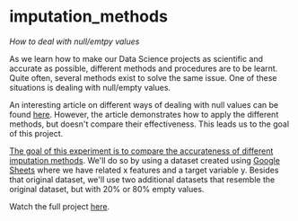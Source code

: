 # imputation_methods
*How to deal with null/emtpy values*

As we learn how to make our Data Science projects as scientific and accurate as possible, different methods and procedures are to be learnt. Quite often, several methods exist to solve the same issue. One of these situations is dealing with null/empty values.

An interesting article on different ways of dealing with null values can be found [here](https://towardsdatascience.com/imputing-missing-data-with-simple-and-advanced-techniques-f5c7b157fb87). However, the article demonstrates how to apply the different methods, but doesn't compare their effectiveness. This leads us to the goal of this project.

<ins>The goal of this experiment is to compare the accurateness of different imputation methods</ins>. We'll do so by using a dataset created using [Google Sheets](https://docs.google.com/spreadsheets/) where we have related x features and a target variable y. Besides that original dataset, we'll use two additional datasets that resemble the original dataset, but with 20% or 80% empty values.

Watch the full project [here](https://github.com/alvaroviudez/imputation_methods/blob/main/Test%20imputations.ipynb).
